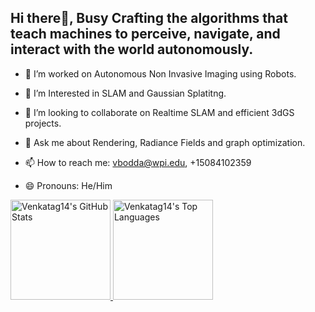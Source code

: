 ## Hi there👋, Busy Crafting the algorithms that teach machines to perceive, navigate, and interact with the world autonomously.


- 🔭 I’m worked on Autonomous Non Invasive Imaging using Robots.
- 🌱 I’m Interested in SLAM and Gaussian Splatitng.
- 👯 I’m looking to collaborate on Realtime SLAM and efficient 3dGS projects. 

- 💬 Ask me about Rendering, Radiance Fields and graph optimization.
- 📫 How to reach me: vbodda@wpi.edu, +15084102359
- 😄 Pronouns: He/Him


<div align="left">
  <a href="https://github.com/Venkatag14">
    <img height="160" src="https://github-readme-stats.vercel.app/api?username=Venkatag14&show_icons=true&theme=dracula" alt="Venkatag14's GitHub Stats"/>
  </a>
  
  <a href="https://github.com/Venkatag14">
    <img height="160" src="https://github-readme-stats.vercel.app/api/top-langs/?username=Venkatag14&layout=compact" alt="Venkatag14's Top Languages"/>
  </a>
</div>


